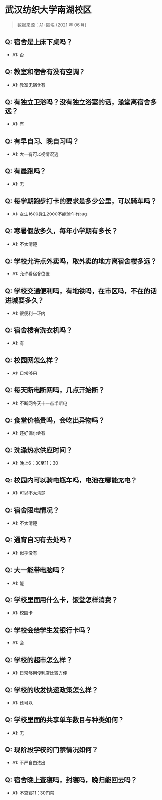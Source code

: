 # 武汉纺织大学南湖校区

> 数据来源：A1: 匿名 (2021 年 06 月)

## Q: 宿舍是上床下桌吗？

- A1: 否

## Q: 教室和宿舍有没有空调？

- A1: 教室无宿舍有

## Q: 有独立卫浴吗？没有独立浴室的话，澡堂离宿舍多远？

- A1: 有

## Q: 有早自习、晚自习吗？

- A1: 大一有可以视情况逃

## Q: 有晨跑吗？

- A1: 无

## Q: 每学期跑步打卡的要求是多少公里，可以骑车吗？

- A1: 女生1600男生2000不能骑车有bug

## Q: 寒暑假放多久，每年小学期有多长？

- A1: 不太清楚

## Q: 学校允许点外卖吗，取外卖的地方离宿舍楼多远？

- A1: 允许看宿舍位置

## Q: 学校交通便利吗，有地铁吗，在市区吗，不在的话进城要多久？

- A1: 很便利一环内

## Q: 宿舍楼有洗衣机吗？

- A1: 有

## Q: 校园网怎么样？

- A1: 日常够用

## Q: 每天断电断网吗，几点开始断？

- A1: 不断网冬天十一点半断电

## Q: 食堂价格贵吗，会吃出异物吗？

- A1: 还好偶尔会有

## Q: 洗澡热水供应时间？

- A1: 晚上6：30至11：30

## Q: 校园内可以骑电瓶车吗，电池在哪能充电？

- A1: 可以不太清楚

## Q: 宿舍限电情况？

- A1: 不太清楚

## Q: 通宵自习有去处吗？

- A1: 似乎没有

## Q: 大一能带电脑吗？

- A1: 能

## Q: 学校里面用什么卡，饭堂怎样消费？

- A1: 校园卡

## Q: 学校会给学生发银行卡吗？

- A1: 会

## Q: 学校的超市怎么样？

- A1: 日常够用便利店比较方便

## Q: 学校的收发快递政策怎么样？

- A1: 还可以

## Q: 学校里面的共享单车数目与种类如何？

- A1: 无

## Q: 现阶段学校的门禁情况如何？

- A1: 不严自由进出

## Q: 宿舍晚上查寝吗，封寝吗，晚归能回去吗？

- A1: 不查寝11：30门禁

